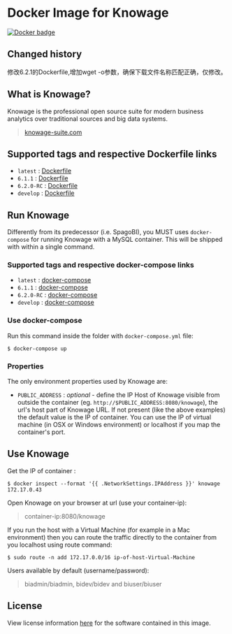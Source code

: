 # Docker Image for Knowage

[![Docker badge](https://img.shields.io/docker/pulls/knowagelabs/knowage-server-docker.svg)](https://hub.docker.com/r/knowagelabs/knowage-server-docker/)

## Changed history
修改6.2.1的Dockerfile,增加wget -o参数，确保下载文件名称匹配正确，仅修改。


## What is Knowage?

Knowage is the professional open source suite for modern business analytics over traditional sources and big data systems.

> [knowage-suite.com](https://www.knowage-suite.com)
 
## Supported tags and respective Dockerfile links

* ```latest``` : [Dockerfile](https://raw.githubusercontent.com/KnowageLabs/Knowage-Server-Docker/master/6.2.0-RC/Dockerfile)
* ```6.1.1``` : [Dockerfile](https://raw.githubusercontent.com/KnowageLabs/Knowage-Server-Docker/master/6.1.1/Dockerfile)
* ```6.2.0-RC``` : [Dockerfile](https://raw.githubusercontent.com/KnowageLabs/Knowage-Server-Docker/master/6.2.0-RC/Dockerfile)
* ```develop``` : [Dockerfile](https://raw.githubusercontent.com/KnowageLabs/Knowage-Server-Docker/master/Dockerfile)

## Run Knowage

Differently from its predecessor (i.e. SpagoBI), you MUST uses ```docker-compose``` for running Knowage with a MySQL container. This will be shipped with within a single command.

### Supported tags and respective docker-compose links

* ```latest``` : [docker-compose](https://raw.githubusercontent.com/KnowageLabs/Knowage-Server-Docker/master/6.2.0-RC/docker-compose.yml)
* ```6.1.1``` : [docker-compose](https://raw.githubusercontent.com/KnowageLabs/Knowage-Server-Docker/master/6.1.1/docker-compose.yml)
* ```6.2.0-RC``` : [docker-compose](https://raw.githubusercontent.com/KnowageLabs/Knowage-Server-Docker/master/6.2.0-RC/docker-compose.yml)
* ```develop``` : [docker-compose](https://raw.githubusercontent.com/KnowageLabs/Knowage-Server-Docker/master/docker-compose.yml)

### Use docker-compose

Run this command inside the folder with ```docker-compose.yml``` file:

```console
$ docker-compose up
```

### Properties

The only environment properties used by Knowage are:

* ```PUBLIC_ADDRESS``` : *optional* - define the IP Host of Knowage visible from outside the container (eg. ```http://$PUBLIC_ADDRESS:8080/knowage```),  the url's host part of Knowage URL. If not present (like the above examples) the default value is the IP of container. You can use the IP of virtual machine (in OSX or Windows environment) or localhost if you map the container's port.

## Use Knowage

Get the IP of container :

```console
$ docker inspect --format '{{ .NetworkSettings.IPAddress }}' knowage
172.17.0.43
```

Open Knowage on your browser at url (use your container-ip): 

> container-ip:8080/knowage

If you run the host with a Virtual Machine (for example in a Mac environment) then you can route the traffic directly to the container from you localhost using route command:

```console
$ sudo route -n add 172.17.0.0/16 ip-of-host-Virtual-Machine
```

Users available by default (username/password):

> biadmin/biadmin, bidev/bidev and biuser/biuser 

## License

View license information [here](https://github.com/KnowageLabs/Knowage-Server/) for the software contained in this image.
